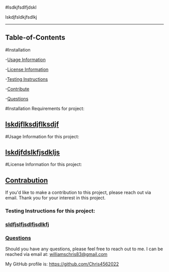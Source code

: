 

#lsdkjfsdlfjdskl

 
lskdjfsldkjfsdlkj

----------------------------------

## Table-of-Contents

#Installation

-[Usage Information](#usage)

-[License Information](#license)

-[Testing Instructions](#testing)

-[Contribute](#contr)

-[Questions](#ques)


#Installation Requirements for project:

## [lskdjflksdjflksdjf](#installation)

#Usage Information for this project:

## [lskdjfdslkfjsdkljs](#usage)

#License Information for this project:

## [](#license)

## [Contrabution](#contr)

If you'd like to make a contribution to this project, please reach out via email.  Thank you for your interest in this project.

### Testing Instructions for this project:

### [sldfjslfjsdlfjsdlkfj](#testing)

### [Questions](#ques)

Should you have any questions, please feel free to reach out to me.  I can be reached via email at: williamschris83@gmail.com

My GitHub profile is: https://github.com/Chris4562022






